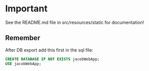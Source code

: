 # Important
See the README.md file in src/resources/static for documentation!

## Remember
After DB export add this first in the sql file:
```sql
CREATE DATABASE IF NOT EXISTS jacobWebApp;
USE jacobWebApp;
```